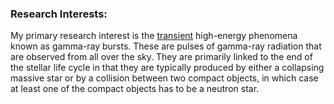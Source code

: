 ### Research Interests:

My primary research interest is the [transient](https://astrobites.org/2022/10/30/guide-to-transient-astronomy/) high-energy phenomena known as gamma-ray bursts. These are pulses of gamma-ray radiation that are observed from all over the sky.
They are primarily linked to the end of the stellar life cycle in that they are typically produced by either a collapsing massive star or by a collision between two compact objects, in which case at least one of the compact objects has to be a neutron star. 
